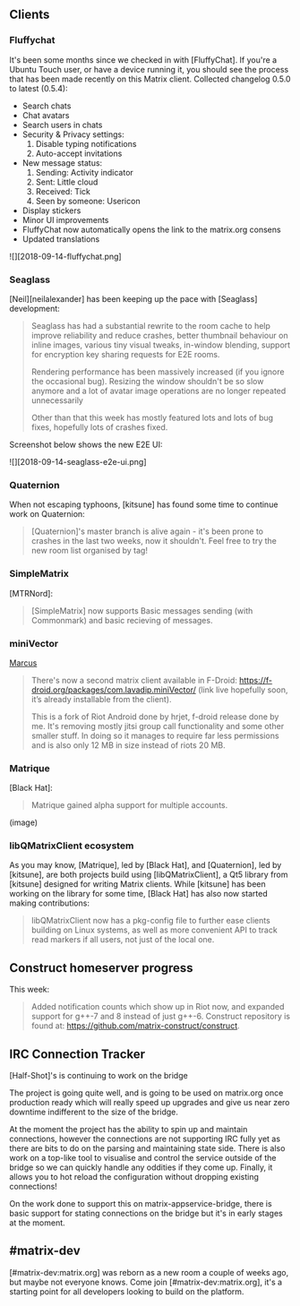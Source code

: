 ## Clients

### Fluffychat

It's been some months since we checked in with [FluffyChat]. If you're a Ubuntu Touch user, or have a device running it, you should see the process that has been made recently on this Matrix client. Collected changelog 0.5.0 to latest (0.5.4):

* Search chats
* Chat avatars
* Search users in chats
* Security & Privacy settings:
  1. Disable typing notifications
  2. Auto-accept invitations
* New message status:
  1. Sending: Activity indicator
  2. Sent: Little cloud
  3. Received: Tick
  4. Seen by someone: Usericon
* Display stickers
* Minor UI improvements
* FluffyChat now automatically opens the link to the matrix.org consens
* Updated translations

![][2018-09-14-fluffychat.png]

### Seaglass

[Neil][neilalexander] has been keeping up the pace with [Seaglass] development:

> Seaglass has had a substantial rewrite to the room cache to help improve reliability and reduce crashes, better thumbnail behaviour on inline images, various tiny visual tweaks, in-window blending, support for encryption key sharing requests for E2E rooms.
>
> Rendering performance has been massively increased (if you ignore the occasional bug). Resizing the window shouldn't be so slow anymore and a lot of avatar image operations are no longer repeated unnecessarily
>
> Other than that this week has mostly featured lots and lots of bug fixes, hopefully lots of crashes fixed.

Screenshot below shows the new E2E UI:

![][2018-09-14-seaglass-e2e-ui.png]

### Quaternion

When not escaping typhoons, [kitsune] has found some time to continue work on Quaternion:

> [Quaternion]'s master branch is alive again - it's been prone to crashes in the last two weeks, now it shouldn't. Feel free to try the new room list organised by tag!

### SimpleMatrix

[MTRNord]:

> [SimpleMatrix] now supports Basic messages sending (with Commonmark) and basic recieving of messages.

### miniVector

[Marcus](https://matrix.to/#/@bubuiic:matrix.org)

> There's now a second matrix client available in F-Droid: https://f-droid.org/packages/com.lavadip.miniVector/ (link live hopefully soon, it’s already installable from the client).
>
>This is a fork of Riot Android done by hrjet, f-droid release done by me. It's removing mostly jitsi group call functionality and some other smaller stuff. In doing so it manages to require far less permissions and is also only 12 MB in size instead of riots 20 MB.

### Matrique

[Black Hat]:

> Matrique gained alpha support for multiple accounts.

(image)

### libQMatrixClient ecosystem

As you may know, [Matrique], led by [Black Hat], and [Quaternion], led by [kitsune], are both projects build using [libQMatrixClient], a Qt5 library from [kitsune] designed for writing Matrix clients. While [kitsune] has been working on the library for some time, [Black Hat] has also now
started making contributions:

> libQMatrixClient now has a pkg-config file to further ease clients building on Linux systems, as well as more convenient API to track read markers if all users, not just of the local one.

## Construct homeserver progress

This week:

> Added notification counts which show up in Riot now, and expanded support for g++-7 and 8 instead of just g++-6. Construct repository is found at: <https://github.com/matrix-construct/construct>.

## IRC Connection Tracker

[Half-Shot]'s is continuing to work on the bridge

The project is going quite well, and is going to be used on matrix.org once production ready which will really speed up upgrades and give us near zero downtime indifferent to the size of the bridge.

At the moment the project has the ability to spin up and maintain connections, however the connections are not supporting IRC fully yet as there are bits to do on the parsing and maintaining state side. There is also work on a top-like tool to visualise and control the service outside of the bridge so we can quickly handle any oddities if they come up. Finally, it allows you to hot reload the configuration without dropping existing connections!

On the work done to support this on matrix-appservice-bridge, there is basic support for stating connections on the bridge but it's in early stages at the moment.



## #matrix-dev

[#matrix-dev:matrix.org] was reborn as a new room a couple of weeks ago, but maybe not everyone knows. Come join [#matrix-dev:matrix.org], it's a starting point for all developers looking to build on the platform.